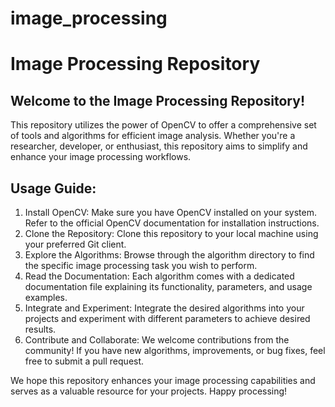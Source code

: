 # image_processing

<!DOCTYPE html>
<html>
<body>
  <h1>Image Processing Repository</h1>
  
  <h2>Welcome to the Image Processing Repository!</h2>
  <p>
    This repository utilizes the power of OpenCV to offer a comprehensive set of tools and algorithms for efficient image analysis. Whether you're a researcher, developer, or enthusiast, this repository aims to simplify and enhance your image processing workflows.
  </p>
  
  
  <h2>Usage Guide:</h2>
  <ol>
    <li>Install OpenCV: Make sure you have OpenCV installed on your system. Refer to the official OpenCV documentation for installation instructions.</li>
    <li>Clone the Repository: Clone this repository to your local machine using your preferred Git client.</li>
    <li>Explore the Algorithms: Browse through the algorithm directory to find the specific image processing task you wish to perform.</li>
    <li>Read the Documentation: Each algorithm comes with a dedicated documentation file explaining its functionality, parameters, and usage examples.</li>
    <li>Integrate and Experiment: Integrate the desired algorithms into your projects and experiment with different parameters to achieve desired results.</li>
    <li>Contribute and Collaborate: We welcome contributions from the community! If you have new algorithms, improvements, or bug fixes, feel free to submit a pull request.</li>
  </ol>
  
  <p>
    We hope this repository enhances your image processing capabilities and serves as a valuable resource for your projects. Happy processing!
  </p>
</body>
</html>
